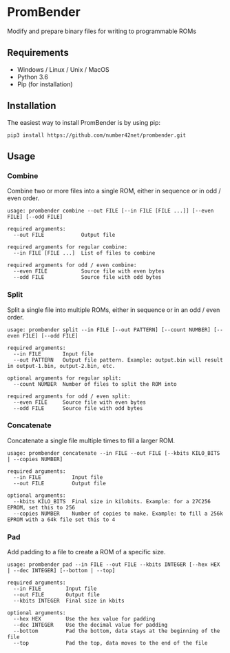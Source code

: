 # PromBender

Modify and prepare binary files for writing to programmable ROMs

## Requirements

+ Windows / Linux / Unix / MacOS
+ Python 3.6
+ Pip (for installation)

## Installation

The easiest way to install PromBender is by using pip:

```
pip3 install https://github.com/number42net/prombender.git
```

## Usage

### Combine
Combine two or more files into a single ROM, either in sequence or in odd / even order.

```
usage: prombender combine --out FILE [--in FILE [FILE ...]] [--even FILE] [--odd FILE]

required arguments:
  --out FILE            Output file

required arguments for regular combine:
  --in FILE [FILE ...]  List of files to combine

required arguments for odd / even combine:
  --even FILE           Source file with even bytes
  --odd FILE            Source file with odd bytes
```
### Split
Split a single file into multiple ROMs, either in sequence or in an odd / even order.
```
usage: prombender split --in FILE [--out PATTERN] [--count NUMBER] [--even FILE] [--odd FILE]

required arguments:
  --in FILE       Input file
  --out PATTERN   Output file pattern. Example: output.bin will result in output-1.bin, output-2.bin, etc.

optional arguments for regular split:
  --count NUMBER  Number of files to split the ROM into

required arguments for odd / even split:
  --even FILE     Source file with even bytes
  --odd FILE      Source file with odd bytes
```
### Concatenate
Concatenate a single file multiple times to fill a larger ROM.
```
usage: prombender concatenate --in FILE --out FILE [--kbits KILO_BITS | --copies NUMBER]

required arguments:
  --in FILE          Input file
  --out FILE         Output file

optional arguments:
  --kbits KILO_BITS  Final size in kilobits. Example: for a 27C256 EPROM, set this to 256
  --copies NUMBER    Number of copies to make. Example: to fill a 256k EPROM with a 64k file set this to 4
```
### Pad
Add padding to a file to create a ROM of a specific size.
```
usage: prombender pad --in FILE --out FILE --kbits INTEGER [--hex HEX | --dec INTEGER] [--bottom | --top]

required arguments:
  --in FILE        Input file
  --out FILE       Output file
  --kbits INTEGER  Final size in kbits

optional arguments:
  --hex HEX        Use the hex value for padding
  --dec INTEGER    Use the decimal value for padding
  --bottom         Pad the bottom, data stays at the beginning of the file
  --top            Pad the top, data moves to the end of the file
```